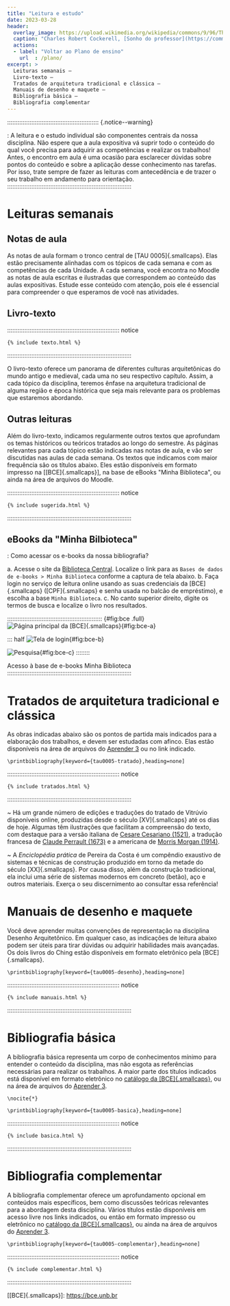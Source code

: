 ```yaml
---
title: "Leitura e estudo"
date: 2023-03-28
header:
  overlay_image: https://upload.wikimedia.org/wikipedia/commons/9/96/The_Professor%27s_Dream_(1848).jpeg
  caption: "Charles Robert Cockerell, [Sonho do professor](https://commons.wikimedia.org/wiki/File:The_Professor's_Dream_(1848).jpeg), 1848"
  actions:
  - label: "Voltar ao Plano de ensino"
    url  : /plano/
excerpt: >
  Leituras semanais –
  Livro-texto –
  Tratados de arquitetura tradicional e clássica –
  Manuais de desenho e maquete –
  Bibliografia básica –
  Bibliografia complementar
---
```


::::::::::::::::::::::::::::::::::::::::::::::::::::: {.notice--warning}
<i class="fas fa-exclamation-triangle"></i>

: A leitura e o estudo individual
são componentes centrais da nossa disciplina. Não espere que a
aula expositiva vá suprir todo o conteúdo do qual você precisa para
adquirir as competências e realizar os trabalhos! Antes, o encontro
em aula é uma ocasião para esclarecer dúvidas sobre pontos do
conteúdo e sobre a aplicação desse conhecimento nas tarefas. Por isso,
trate sempre de fazer as leituras com antecedência e de trazer
o seu trabalho em andamento para orientação.
::::::::::::::::::::::::::::::::::::::::::::::::::::::::::::::::::::::::

# Leituras semanais #

## Notas de aula ##

As notas de aula formam o tronco central de [TAU 0005]{.smallcaps}. Elas
estão precisamente alinhadas com os tópicos de cada semana e com as
competências de cada Unidade. A cada semana, você encontra no Moodle as
notas de aula escritas e ilustradas que correspondem ao conteúdo das
aulas expositivas.
Estude esse conteúdo com atenção, pois ele é essencial para
compreender o que esperamos de você nas atividades.

## Livro-texto ##

::::::::::::::::::::::::::::::::::::::::::::::::::::::::::::::::: notice
```{=html}
{% include texto.html %}
```
::::::::::::::::::::::::::::::::::::::::::::::::::::::::::::::::::::::::

O livro-texto oferece um panorama de diferentes culturas arquitetônicas
do mundo antigo e medieval, cada uma no seu respectivo capítulo. Assim,
a cada tópico da disciplina, teremos ênfase na arquitetura tradicional
de alguma região e época histórica que seja mais relevante para os
problemas que estaremos abordando.

## Outras leituras ##

Além do livro-texto, indicamos regularmente outros textos que aprofundam
os temas históricos ou teóricos tratados ao longo do semestre. As
páginas relevantes para cada tópico estão indicadas nas notas de aula, e
vão ser discutidas nas aulas de cada semana. Os textos que indicamos com
maior frequência são os títulos abaixo. Eles estão disponíveis em
formato impresso na [[BCE]{.smallcaps}], na base de eBooks "Minha
Biblioteca", ou ainda na área de arquivos do Moodle.

::::::::::::::::::::::::::::::::::::::::::::::::::::::::::::::::: notice
```{=html}
{% include sugerida.html %}
```
::::::::::::::::::::::::::::::::::::::::::::::::::::::::::::::::::::::::

## eBooks da "Minha Bilbioteca" ##

<i class="fas fa-info-circle"></i>

: Como acessar os e-books da nossa bibliografia?

<!-- -->

a. Acesse o site da [Biblioteca Central](https://bce.unb.br). Localize o
   link para as `Bases de dados de e-books > Minha Biblioteca` conforme a
   captura de tela abaixo.
b. Faça login no serviço de leitura online
   usando as suas credenciais da [BCE]{.smallcaps} ([CPF]{.smallcaps} e
   senha usada no balcão de empréstimo), e escolha a base `Minha Biblioteca`.
c. No canto superior direito, digite os termos de busca e localize o
   livro nos resultados.

::::::::::::::::::::::::::::::::::::::::::::::::::::::: {#fig:bce .full}
![Página principal da [BCE]{.smallcaps}](https://hcommons.org/app/uploads/sites/1002372/2022/01/bce-a.jpg){#fig:bce-a}

::: half
![Tela de login](https://hcommons.org/app/uploads/sites/1002372/2022/01/bce-b.jpg){#fig:bce-b}

![Pesquisa](https://hcommons.org/app/uploads/sites/1002372/2022/01/bce-c.jpg){#fig:bce-c}
::::::::

Acesso à base de e-books Minha Biblioteca
::::::::::::::::::::::::::::::::::::::::::::::::::::::::::::::::::::::::

# Tratados de arquitetura tradicional e clássica #

As obras indicadas abaixo são os pontos de partida mais indicados para a
elaboração dos trabalhos, e devem ser estudadas com afinco. Elas estão
disponíveis na área de arquivos do [Aprender 3][] ou no link indicado.

```{=latex}
\printbibliography[keyword={tau0005-tratado},heading=none]
```

::::::::::::::::::::::::::::::::::::::::::::::::::::::::::::::::: notice
```{=html}
{% include tratados.html %}
```
::::::::::::::::::::::::::::::::::::::::::::::::::::::::::::::::::::::::

<i class="fas fa-check-circle"></i>

~ Há um grande número de edições e traduções do tratado de Vitrúvio
  disponíveis online, produzidas desde o século [XV]{.smallcaps} até os
  dias de hoje. Algumas têm ilustrações que facilitam a compreensão do
  texto, com destaque para a versão italiana de [Cesare Cesariano
  (1521)][], a tradução francesa de [Claude Perrault (1673)][] e a
  americana de [Morris Morgan (1914)][].

<i class="fas fa-exclamation-triangle"></i>

~ A *Enciclopédia prática* de Pereira da Costa é um compêndio exaustivo
  de sistemas e técnicas de construção produzido em torno da metade do
  século [XX]{.smallcaps}. Por causa disso, além da construção
  tradicional, ela inclui uma série de sistemas modernos em concreto
  (betão), aço e outros materiais. Exerça o seu discernimento ao
  consultar essa referência!

# Manuais de desenho e maquete #

Você deve aprender muitas convenções de representação na disciplina
Desenho Arquitetônico. Em qualquer caso, as indicações de leitura abaixo
podem ser úteis para tirar dúvidas ou adquirir habilidades mais
avançadas. Os dois livros do Ching estão disponíveis em formato
eletrônico pela [BCE]{.smallcaps}.

```{=latex}
\printbibliography[keyword={tau0005-desenho},heading=none]
```

::::::::::::::::::::::::::::::::::::::::::::::::::::::::::::::::: notice
```{=html}
{% include manuais.html %}
```
::::::::::::::::::::::::::::::::::::::::::::::::::::::::::::::::::::::::

# Bibliografia básica #

A bibliografia básica representa um corpo de conhecimentos mínimo para
entender o conteúdo da disciplina, mas não esgota as referências
necessárias para realizar os trabalhos. A maior parte dos títulos
indicados está disponível em formato eletrônico no [catálogo da
[BCE]{.smallcaps}](https://bce.unb.br), ou
na área de arquivos do [Aprender 3][].

```{=latex}
\nocite{*}

\printbibliography[keyword={tau0005-basica},heading=none]
```

::::::::::::::::::::::::::::::::::::::::::::::::::::::::::::::::: notice
```{=html}
{% include basica.html %}
```
::::::::::::::::::::::::::::::::::::::::::::::::::::::::::::::::::::::::

# Bibliografia complementar #

A bibliografia complementar oferece um aprofundamento opcional em
conteúdos mais específicos, bem como discussões teóricas relevantes para
a abordagem desta disciplina. Vários títulos estão disponíveis em acesso
livre nos links indicados, ou então em formato impresso ou eletrônico no
[catálogo da [BCE]{.smallcaps}](https://bce.unb.br), ou ainda na área de
arquivos do [Aprender 3][].

```{=latex}
\printbibliography[keyword={tau0005-complementar},heading=none]
```

::::::::::::::::::::::::::::::::::::::::::::::::::::::::::::::::: notice
```{=html}
{% include complementar.html %}
```
::::::::::::::::::::::::::::::::::::::::::::::::::::::::::::::::::::::::

[[BCE]{.smallcaps}]: https://bce.unb.br

[Aprender 3]: https://aprender3.unb.br/course/view.php?id=13869

[Cesare Cesariano (1521)]: http://archive.org/details/gri_33125008262210

[Claude Perrault (1673)]: http://archive.org/details/gri_33125008503100

[Morris Morgan (1914)]: http://archive.org/details/vitruviusthetenbooksonarchitecture
